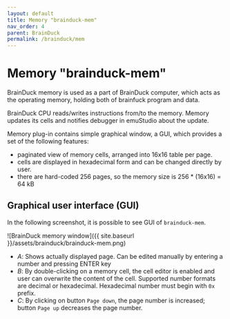 ```yaml
---
layout: default
title: Memory "brainduck-mem"
nav_order: 4
parent: BrainDuck
permalink: /brainduck/mem
---
```


# Memory "brainduck-mem"

BrainDuck memory is used as a part of BrainDuck computer, which acts as the operating memory, holding both of brainfuck program and data.

BrainDuck CPU reads/writes instructions from/to the memory. Memory updates its cells and notifies debugger in emuStudio about the update.

Memory plug-in contains simple graphical window, a GUI, which provides a set of the following features:

- paginated view of memory cells, arranged into 16x16 table per page.
- cells are displayed in hexadecimal form and can be changed directly by user.
- there are hard-coded 256 pages, so the memory size is 256 * (16x16) = 64 kB

## Graphical user interface (GUI)

In the following screenshot, it is possible to see GUI of `brainduck-mem`.

![BrainDuck memory window]({{ site.baseurl }}/assets/brainduck/brainduck-mem.png)

- *A*: Shows actually displayed page. Can be edited manually by entering a number and pressing ENTER key
- *B*: By double-clicking on a memory cell, the cell editor is enabled and user can overwrite the content of the cell. Supported number formats are decimal or hexadecimal. Hexadecimal number must begin with `0x` prefix.
- *C*: By clicking on button `Page down`, the page number is increased; button `Page up` decreases the page number.
